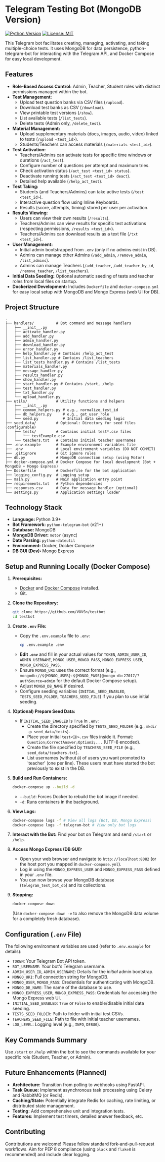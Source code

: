 # Telegram Testing Bot (MongoDB Version)

[![Python Version](https://img.shields.io/badge/python-3.9+-blue.svg)](https://www.python.org/downloads/)
[![License: MIT](https://img.shields.io/badge/License-MIT-yellow.svg)](https://opensource.org/licenses/MIT)

This Telegram bot facilitates creating, managing, activating, and taking multiple-choice tests. It uses MongoDB for data persistence, python-telegram-bot for interacting with the Telegram API, and Docker Compose for easy local development.

## Features

*   **Role-Based Access Control:** Admin, Teacher, Student roles with distinct permissions managed within the bot.
*   **Test Management:**
    *   Upload test question banks via CSV files (`/upload`).
    *   Download test banks as CSV (`/download`).
    *   View printable test versions (`/show`).
    *   List available tests (`/list_tests`).
    *   Delete tests (Admin only, `/delete_test`).
*   **Material Management:**
    *   Upload supplementary materials (docs, images, audio, video) linked to tests (`/upload <test_id>`).
    *   Students/Teachers can access materials (`/materials <test_id>`).
*   **Test Activation:**
    *   Teachers/Admins can activate tests for specific time windows or durations (`/act_test`).
    *   Configure number of questions per attempt and maximum tries.
    *   Check activation status (`/act_test <test_id> status`).
    *   Deactivate running tests (`/act_test <test_id> deact`).
    *   Detailed help available (`/help_act_test`).
*   **Test Taking:**
    *   Students (and Teachers/Admins) can take active tests (`/test <test_id>`).
    *   Interactive question flow using Inline Keyboards.
    *   Results (score, attempts, timing) stored per user per activation.
*   **Results Viewing:**
    *   Users can view their own results (`/results`).
    *   Teachers/Admins can view results for specific test activations (respecting permissions, `/results <test_id>`).
    *   Teachers/Admins can download results as a text file (`/txt <test_id>`).
*   **User Management:**
    *   Initial admin bootstrapped from `.env` (only if no admins exist in DB).
    *   Admins can manage other Admins (`/add_admin`, `/remove_admin`, `/list_admins`).
    *   Admins can manage Teachers (`/add_teacher`, `/add_teacher_by_id`, `/remove_teacher`, `/list_teachers`).
*   **Initial Data Seeding:** Optional automatic seeding of tests and teacher roles from local files on startup.
*   **Dockerized Development:** Includes `Dockerfile` and `docker-compose.yml` for easy local setup with MongoDB and Mongo Express (web UI for DB).

## Project Structure

```
.
├── handlers/          # Bot command and message handlers
│   ├── __init__.py
│   ├── activate_handler.py
│   ├── add_handler.py
│   ├── admin_handler.py
│   ├── download_handler.py
│   ├── error_handler.py
│   ├── help_handler.py # Contains /help_act_test
│   ├── list_handler.py # Contains /list_teachers
│   ├── list_tests_handler.py # Contains /list_tests
│   ├── materials_handler.py
│   ├── message_handler.py
│   ├── results_handler.py
│   ├── show_handler.py
│   ├── start_handler.py # Contains /start, /help
│   ├── test_handler.py
│   ├── txt_handler.py
│   └── upload_handler.py
├── utils/             # Utility functions and helpers
│   ├── __init__.py
│   ├── common_helpers.py # e.g., normalize_test_id
│   ├── db_helpers.py     # e.g., get_user_role
│   └── seed.py           # Initial data seeding logic
├── seed_data/         # Optional: Directory for seed files (configurable)
│   ├── tests/         # Contains initial test*.csv files
│   │   └── testExample.csv
│   └── teachers.txt   # Contains initial teacher usernames
├── .env.example       # Example environment variables file
├── .env               # Local environment variables (DO NOT COMMIT)
├── .gitignore         # Git ignore rules
├── db.py              # MongoDB connection setup (using Motor)
├── docker-compose.yml # Docker Compose for local development (Bot + MongoDB + Mongo Express)
├── Dockerfile         # Dockerfile for the bot application
├── logging_config.py  # Logging setup
├── main.py            # Main application entry point
├── requirements.txt   # Python dependencies
├── responses.csv      # Data for message_handler (optional)
└── settings.py        # Application settings loader
```

## Technology Stack

*   **Language:** Python 3.9+
*   **Bot Framework:** `python-telegram-bot` (v21+)
*   **Database:** MongoDB
*   **MongoDB Driver:** `motor` (async)
*   **Date Parsing:** `python-dateutil`
*   **Environment:** Docker, Docker Compose
*   **DB GUI (Dev):** Mongo Express

## Setup and Running Locally (Docker Compose)

1.  **Prerequisites:**
    *   [Docker](https://docs.docker.com/get-docker/) and [Docker Compose](https://docs.docker.com/compose/install/) installed.
    *   Git.

2.  **Clone the Repository:**
    ```bash
    git clone https://github.com/VOVSn/testbot
    cd testbot
    ```

3.  **Create `.env` File:**
    *   Copy the `.env.example` file to `.env`:
        ```bash
        cp .env.example .env
        ```
    *   **Edit `.env`** and fill in your actual values for `TOKEN`, `ADMIN_USER_ID`, `ADMIN_USERNAME`, `MONGO_USER`, `MONGO_PASS`, `MONGO_EXPRESS_USER`, `MONGO_EXPRESS_PASS`.
    *   Ensure `MONGO_URI` uses the correct format (e.g., `mongodb://${MONGO_USER}:${MONGO_PASS}@mongo-db:27017/?authSource=admin` for the default Docker Compose setup).
    *   Adjust `MONGO_DB_NAME` if desired.
    *   Configure seeding variables (`INITIAL_SEED_ENABLED`, `TESTS_SEED_FOLDER`, `TEACHERS_SEED_FILE`) if you plan to use initial seeding.

4.  **(Optional) Prepare Seed Data:**
    *   If `INITIAL_SEED_ENABLED` is `True` in `.env`:
        *   Create the directory specified by `TESTS_SEED_FOLDER` (e.g., `mkdir -p seed_data/tests`).
        *   Place your initial `test<ID>.csv` files inside it. Format: `Question;CorrectAnswer;Option2;...` (UTF-8 encoded).
        *   Create the file specified by `TEACHERS_SEED_FILE` (e.g., `seed_data/teachers.txt`).
        *   List usernames (without `@`) of users you want promoted to 'teacher' (one per line). These users must have started the bot previously to exist in the DB.

5.  **Build and Run Containers:**
    ```bash
    docker-compose up --build -d
    ```
    *   `--build`: Forces Docker to rebuild the bot image if needed.
    *   `-d`: Runs containers in the background.

6.  **View Logs:**
    ```bash
    docker-compose logs -f # View all logs (Bot, DB, Mongo Express)
    docker-compose logs -f telegram-bot # View only bot logs
    ```

7.  **Interact with the Bot:** Find your bot on Telegram and send `/start` or `/help`.

8.  **Access Mongo Express (DB GUI):**
    *   Open your web browser and navigate to `http://localhost:8082` (or the host port you mapped in `docker-compose.yml`).
    *   Log in using the `MONGO_EXPRESS_USER` and `MONGO_EXPRESS_PASS` defined in your `.env` file.
    *   You can now browse your MongoDB database (`telegram_test_bot_db`) and its collections.

9.  **Stopping:**
    ```bash
    docker-compose down
    ```
    (Use `docker-compose down -v` to also remove the MongoDB data volume for a completely fresh database).

## Configuration (`.env` File)

The following environment variables are used (refer to `.env.example` for details):

*   `TOKEN`: Your Telegram Bot API token.
*   `BOT_USERNAME`: Your bot's Telegram username.
*   `ADMIN_USER_ID`, `ADMIN_USERNAME`: Details for the *initial* admin bootstrap.
*   `MONGO_URI`: Full connection string for MongoDB.
*   `MONGO_USER`, `MONGO_PASS`: Credentials for authenticating with MongoDB.
*   `MONGO_DB_NAME`: The name of the database to use.
*   `MONGO_EXPRESS_USER`, `MONGO_EXPRESS_PASS`: Credentials for accessing the Mongo Express web UI.
*   `INITIAL_SEED_ENABLED`: `True` or `False` to enable/disable initial data seeding.
*   `TESTS_SEED_FOLDER`: Path to folder with initial test CSVs.
*   `TEACHERS_SEED_FILE`: Path to file with initial teacher usernames.
*   `LOG_LEVEL`: Logging level (e.g., `INFO`, `DEBUG`).

## Key Commands Summary

Use `/start` or `/help` within the bot to see the commands available for your specific role (Student, Teacher, or Admin).

## Future Enhancements (Planned)

*   **Architecture:** Transition from polling to webhooks using FastAPI.
*   **Task Queue:** Implement asynchronous task processing using Celery and RabbitMQ (or Redis).
*   **Caching/State:** Potentially integrate Redis for caching, rate limiting, or distributed state management.
*   **Testing:** Add comprehensive unit and integration tests.
*   **Features:** Implement test timers, detailed answer feedback, etc.

## Contributing

Contributions are welcome! Please follow standard fork-and-pull-request workflows. Aim for PEP 8 compliance (using `black` and `flake8` is recommended) and include clear logging.
